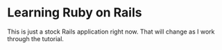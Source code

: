 Learning Ruby on Rails
==

This is just a stock Rails application right now. That will change as I work through the tutorial.

